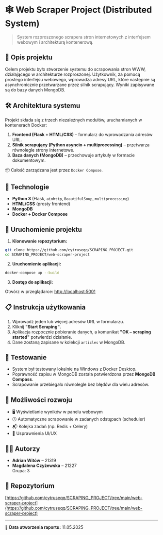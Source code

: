 # 🕸️ Web Scraper Project (Distributed System)

> System rozproszonego scrapera stron internetowych z interfejsem webowym i architekturą kontenerową.

## 📌 Opis projektu

Celem projektu było stworzenie systemu do scrapowania stron WWW, działającego w architekturze rozproszonej. Użytkownik, za pomocą prostego interfejsu webowego, wprowadza adresy URL, które następnie są asynchronicznie przetwarzane przez silnik scrapujący. Wyniki zapisywane są do bazy danych MongoDB.

## 🛠 Architektura systemu

Projekt składa się z trzech niezależnych modułów, uruchamianych w kontenerach Docker:

1. **Frontend (Flask + HTML/CSS)** – formularz do wprowadzania adresów URL.
2. **Silnik scrapujący (Python asyncio + multiprocessing)** – przetwarza równolegle strony internetowe.
3. **Baza danych (MongoDB)** – przechowuje artykuły w formacie dokumentowym.

📦 Całość zarządzana jest przez `Docker Compose`.

## 🧰 Technologie

- **Python 3** (Flask, `aiohttp`, `BeautifulSoup`, `multiprocessing`)
- **HTML/CSS** (prosty frontend)
- **MongoDB**
- **Docker + Docker Compose**

## 🚀 Uruchomienie projektu

1. **Klonowanie repozytorium:**

```bash
git clone https://github.com/cytruseqq/SCRAPING_PROJECT.git
cd SCRAPING_PROJECT/web-scraper-project
```

2. **Uruchomienie aplikacji:**

```bash
docker-compose up --build
```

3. **Dostęp do aplikacji:**

Otwórz w przeglądarce: [http://localhost:5001](http://localhost:5001)

## 📋 Instrukcja użytkowania

1. Wprowadź jeden lub więcej adresów URL w formularzu.
2. Kliknij **"Start Scraping"**.
3. Aplikacja rozpocznie pobieranie danych, a komunikat **"OK – scraping started"** potwierdzi działanie.
4. Dane zostaną zapisane w kolekcji `articles` w MongoDB.

## 🧪 Testowanie

- System był testowany lokalnie na Windows z Docker Desktop.
- Poprawność zapisu w MongoDB została potwierdzona przez **MongoDB Compass**.
- Scrapowanie przebiegało równolegle bez błędów dla wielu adresów.

## 🔮 Możliwości rozwoju

- 🖥️ Wyświetlanie wyników w panelu webowym
- 🕒 Automatyczne scrapowanie w zadanych odstępach (scheduler)
- 📬 Kolejka zadań (np. Redis + Celery)
- 🎨 Usprawnienia UI/UX

## 🧑‍💻 Autorzy

- **Adrian Witów** – 21319
- **Magdalena Czyżewska** – 21227  
Grupa: 3

## 🔗 Repozytorium

[https://github.com/cytruseqq/SCRAPING_PROJECT/tree/main/web-scraper-project](https://github.com/cytruseqq/SCRAPING_PROJECT/tree/main/web-scraper-project)

---

📅 **Data utworzenia raportu:** 11.05.2025